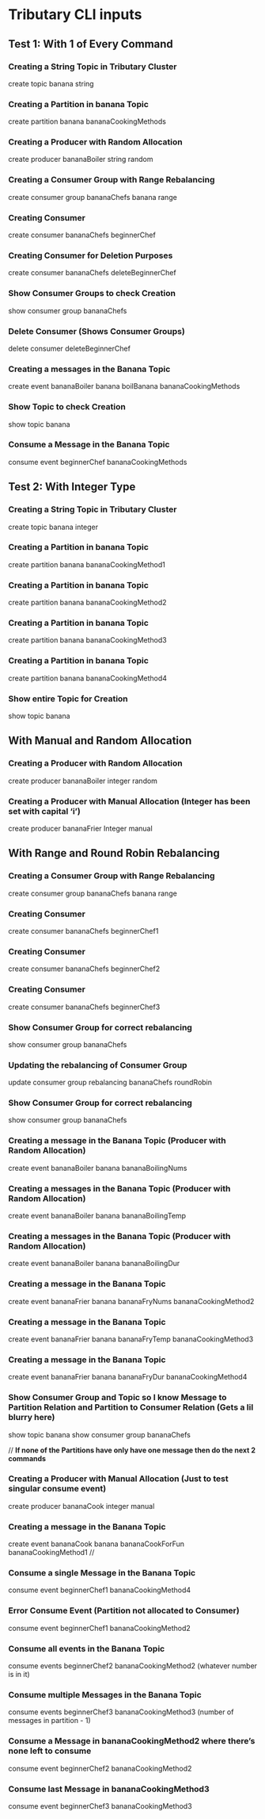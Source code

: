 # Tributary CLI inputs

## Test 1: With 1 of Every Command
### Creating a String Topic in Tributary Cluster
create topic banana string

### Creating a Partition in banana Topic
create partition banana bananaCookingMethods

### Creating a Producer with Random Allocation
create producer bananaBoiler string random

### Creating a Consumer Group with Range Rebalancing
create consumer group bananaChefs banana range

### Creating Consumer
create consumer bananaChefs beginnerChef

### Creating Consumer for Deletion Purposes
create consumer bananaChefs deleteBeginnerChef

### Show Consumer Groups to check Creation
show consumer group bananaChefs

### Delete Consumer (Shows Consumer Groups)
delete consumer deleteBeginnerChef

### Creating a messages in the Banana Topic
create event bananaBoiler banana boilBanana bananaCookingMethods

### Show Topic to check Creation
show topic banana

### Consume a Message in the Banana Topic
consume event beginnerChef bananaCookingMethods

## Test 2: With Integer Type
### Creating a String Topic in Tributary Cluster
create topic banana integer

### Creating a Partition in banana Topic
create partition banana bananaCookingMethod1

### Creating a Partition in banana Topic
create partition banana bananaCookingMethod2

### Creating a Partition in banana Topic
create partition banana bananaCookingMethod3

### Creating a Partition in banana Topic
create partition banana bananaCookingMethod4

### Show entire Topic for Creation
show topic banana

## With Manual and Random Allocation
### Creating a Producer with Random Allocation
create producer bananaBoiler integer random

### Creating a Producer with Manual Allocation (Integer has been set with capital ‘i’)
create producer bananaFrier Integer manual

## With Range and Round Robin Rebalancing
### Creating a Consumer Group with Range Rebalancing
create consumer group bananaChefs banana range

### Creating Consumer
create consumer bananaChefs beginnerChef1

### Creating Consumer
create consumer bananaChefs beginnerChef2

### Creating Consumer
create consumer bananaChefs beginnerChef3

### Show Consumer Group for correct rebalancing
show consumer group bananaChefs

### Updating the rebalancing of Consumer Group
update consumer group rebalancing bananaChefs roundRobin

### Show Consumer Group for correct rebalancing
show consumer group bananaChefs

### Creating a message in the Banana Topic (Producer with Random Allocation)
create event bananaBoiler banana bananaBoilingNums

### Creating a messages in the Banana Topic (Producer with Random Allocation)
create event bananaBoiler banana bananaBoilingTemp

### Creating a messages in the Banana Topic (Producer with Random Allocation)
create event bananaBoiler banana bananaBoilingDur

### Creating a message in the Banana Topic
create event bananaFrier banana bananaFryNums bananaCookingMethod2

### Creating a message in the Banana Topic
create event bananaFrier banana bananaFryTemp bananaCookingMethod3

### Creating a message in the Banana Topic
create event bananaFrier banana bananaFryDur bananaCookingMethod4

### Show Consumer Group and Topic so I know Message to Partition Relation and Partition to Consumer Relation (Gets a lil blurry here)
show topic banana
show consumer group bananaChefs

//
**If none of the Partitions have only have one message then do the next 2 commands**
### Creating a Producer with Manual Allocation (Just to test singular consume event)
create producer bananaCook integer manual

### Creating a message in the Banana Topic
create event bananaCook banana bananaCookForFun bananaCookingMethod1
//

### Consume a single Message in the Banana Topic
consume event beginnerChef1 bananaCookingMethod4

### Error Consume Event (Partition not allocated to Consumer)
consume event beginnerChef1 bananaCookingMethod2

### Consume all events in the Banana Topic
consume events beginnerChef2 bananaCookingMethod2 (whatever number is in it)

### Consume multiple Messages in the Banana Topic
consume events beginnerChef3 bananaCookingMethod3 (number of messages in partition - 1)

### Consume a Message in bananaCookingMethod2 where there’s none left to consume
consume event beginnerChef2 bananaCookingMethod2

### Consume last Message in bananaCookingMethod3
consume event beginnerChef3 bananaCookingMethod3